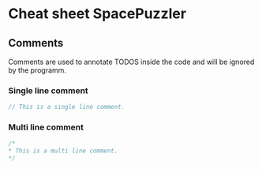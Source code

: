 # Cheat sheet SpacePuzzler

## Comments
Comments are used to annotate TODOS inside the code and will be ignored by the programm.
### Single line comment
```javascript
// This is a single line comment.
```

### Multi line comment
```javascript
/*
* This is a multi line comment.
*/
```
